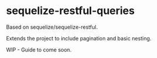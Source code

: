 # sequelize-restful-queries

Based on sequelize/sequelize-restful.

Extends the project to include pagination and basic nesting.

WIP - Guide to come soon.